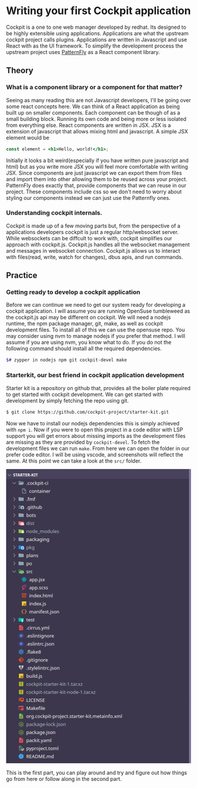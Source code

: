 # Writing your first Cockpit application

Cockpit is a one to one web manager developed by redhat. Its designed to be highly extensible using applications. Applications are what the upstream cockpit project calls plugins. Applications are written in Javascript and use React with as the UI framework. To simplify the development process the upstream project uses [PatternFly](https://www.patternfly.org) as a React component library. 

## Theory

### What is a component library or a component for that matter?

Seeing as many reading this are not Javascript developers, I'll be going over some react concepts here. We can think of a React application as being built up on smaller components. Each component can be though of as a small building block. Running its own code and being more or less isolated from everything else. React components are written in JSX. JSX is a extension of javascript that allows mixing html and javascript. A simple JSX element would be

```jsx
const element = <h1>Hello, world!</h1>;
```

Initially it looks a bit weird(especially if you have written pure javascript and html) but as you write more JSX you will feel more comfortable with writing JSX. Since components are just javascript we can export them from files and import them into other allowing them to be reused across your project. PatternFly does exactly that, provide components that we can reuse in our project. These components include css so we don't need to worry about styling our components instead we can just use the Patternfly ones.

### Understanding cockpit internals.

Cockpit is made up of a few moving parts but, from the perspective of a applications developers cockpit is just a regular http/websocket server. While websockets can be diffcult to work with, cockpit simplifies our approach with cockpit.js. Cockpit.js handles all the websocket management and messages in websocket connection. Cockpit.js allows us to interact with files(read, write, watch for changes), dbus apis, and run commands.


## Practice

### Getting ready to develop a cockpit application

Before we can continue we need to get our system ready for developing a cockpit application. I will assume you are running OpenSuse tumbleweed as the cockpit.js api may be different on cockpit. We will need a nodejs runtime, the npm package manager, git, make, as well as cockpit development files. To install all of this we can use the opensuse repo. You may consider using nvm to manage nodejs if you prefer that method. I will assume if you are using nvm, you know what to do. If you do not the following command should install all the required dependencies.

```sh
$# zypper in nodejs npm git cockpit-devel make
```

### Starterkit, our best friend in cockpit application development

Starter kit is a repository on github that, provides all the boiler plate required to get started with cockpit development. We can get started with development by simply fetching the repo using git.

```sh
$ git clone https://github.com/cockpit-project/starter-kit.git
```

Now we have to install our nodejs dependencies this is simply achieved with `npm i`. Now if you were to open this project in a code editor with LSP support you will get errors about missing imports as the development files are missing as they are provided by `cockpit-devel`. To fetch the development files we can run `make`. From here we can open the folder in our prefer code editor. I will be using vscode, and screenshots will reflect the same. At this point we can take a look at the `src/` folder.

![](images/file_explorer.png)


This is the first part, you can play around and try and figure out how things go from here or follow along in the second part.